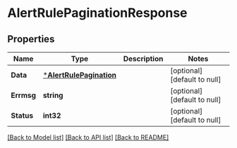 # AlertRulePaginationResponse

## Properties
Name | Type | Description | Notes
------------ | ------------- | ------------- | -------------
**Data** | [***AlertRulePagination**](AlertRulePagination.md) |  | [optional] [default to null]
**Errmsg** | **string** |  | [optional] [default to null]
**Status** | **int32** |  | [optional] [default to null]

[[Back to Model list]](../README.md#documentation-for-models) [[Back to API list]](../README.md#documentation-for-api-endpoints) [[Back to README]](../README.md)


